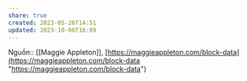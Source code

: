 ```yaml
---
share: true
created: 2023-05-26T14:51
updated: 2023-10-06T16:09
---
```

Nguồn:: [[Maggie Appleton]], [https://maggieappleton.com/block-data](https://maggieappleton.com/block-data "https://maggieappleton.com/block-data")
